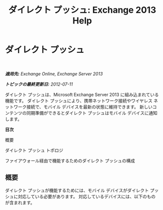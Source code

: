 ﻿---
title: 'ダイレクト プッシュ: Exchange 2013 Help'
TOCTitle: ダイレクト プッシュ
ms:assetid: 373c1629-3d4b-4828-b014-9e103de4ef25
ms:mtpsurl: https://technet.microsoft.com/ja-jp/library/Aa997252(v=EXCHG.150)
ms:contentKeyID: 48269362
ms.date: 04/24/2018
mtps_version: v=EXCHG.150
ms.translationtype: HT
---

# ダイレクト プッシュ

 

_**適用先:** Exchange Online, Exchange Server 2013_

_**トピックの最終更新日:** 2012-07-11_

ダイレクト プッシュは、Microsoft Exchange Server 2013 に組み込まれている機能です。 ダイレクト プッシュにより、携帯ネットワーク接続やワイヤレス ネットワーク接続で、モバイル デバイスを最新の状態に維持できます。 新しいコンテンツの同期準備ができるとダイレクト プッシュはモバイル デバイスに通知します。

**目次**

概要

ダイレクト プッシュ トポロジ

ファイアウォール経由で機能するためのダイレクト プッシュの構成

## 概要

ダイレクト プッシュが機能するためには、モバイル デバイスがダイレクト プッシュに対応している必要があります。 対応しているデバイスには、以下のものが含まれます。

  - Windows Phone のすべてのバージョン

  - Microsoft Exchange ActiveSync のライセンスによって製造され、ダイレクト プッシュと互換性があるように特に設計された携帯電話

Exchange 2013 では、ダイレクト プッシュは既定で有効になっています。 ダイレクト プッシュをサポートするモバイル デバイスは、Microsoft Exchange を実行しているサーバーに存続期間の長い HTTPS 要求を発行します。 Exchange サーバーは、ユーザーのメールボックスのアクティビティを監視し、新規の電子メール、予定表、連絡先、またはタスク アイテムや、それらの変更があると、モバイル デバイスに応答を送信します。 HTTPS 要求の存続期間内に変更が生じると、Exchange サーバーは、変更が生じたため Exchange サーバーとの同期を開始する必要があることを知らせる応答をデバイスに発行します。 次に、デバイスはサーバーにこの要求を発行します。 同期が完了すると、存続期間の長い HTTPS 要求が新しく生成され、この処理全体がもう一度開始されます。 こうして、電子メール、予定表、連絡先、タスク アイテムはモバイル デバイスにすみやかに配信されて、デバイスを常に Exchange サーバーと同期させておくことができます。

## ダイレクト プッシュ トポロジ

ダイレクト プッシュは次のように動作します。

1.  Exchange 2013 サーバーと同期するように構成されたモバイル デバイスは、サーバーに HTTPS 要求を発行します。 この要求は PING と呼ばれます。 この要求は、同期対象として構成したフォルダーのアイテムに今後 15 分以内に変更が生じた場合はデバイスに通知するようにサーバーに伝えます。 変更がなければ、サーバーは HTTP 200 OK メッセージを返します。 この後、モバイル デバイスは待機します。 この 15 分の間隔を、*ハートビート間隔*と呼びます。

2.  15 分間アイテムに変更がなければ、サーバーは HTTP 200 OK の応答を返します。 モバイル デバイスはこの応答を受信すると、動作を再開し (*ウェイクアップ*と呼ばれます)、もう一度要求を発行します。 これで処理が再開されます。

3.  15 分のハートビート間隔の間に、アイテムに変更があったり、新しいアイテムが受信されたりした場合、サーバーは、新しいアイテムまたは変更されたアイテムがあることを、そのアイテムが置かれているフォルダーの名前と共にモバイル デバイスに通知する応答を送信します。 この応答を受信したモバイル デバイスは、新規アイテムや変更アイテムがあるフォルダーの同期要求を発行します。 同期が完了すると、モバイル デバイスは新しい PING 要求を発行し、処理全体を最初からやり直します。

ダイレクト プッシュには、存続期間の長い HTTPS 要求がサポートされるネットワーク状況が必要です。 モバイル デバイスのキャリアのネットワークまたはファイアウォールが、存続期間の長い HTTPS 要求をサポートしていなければ、HTTPS 要求は停止されます。 以下の手順では、モバイル デバイスのキャリアのネットワークでタイムアウト値が 13 分に設定されている場合に、ダイレクト プッシュがどのように動作するかを示します。

1.  モバイル デバイスがサーバーに HTTPS 要求を発行します。 この要求は、同期対象として構成したフォルダーのアイテムに今後 15 分以内に変更が生じた場合はデバイスに通知するようにサーバーに伝えます。変更がなければ、サーバーは HTTP 200 OK メッセージを返します。この後、モバイル デバイスは待機します。

2.  サーバーが 15 分後に応答しない場合、モバイル デバイスはウェイクアップし、ネットワークが原因でサーバーへの接続がタイムアウトしたと判断します。 デバイスは HTTPS 要求を再発行しますが、今回は 8 分のハートビート間隔を使用します。

3.  8 分後、サーバーは HTTP 200 OK メッセージを送信します。 デバイスは次に、ハートビート間隔が 12 分の新しい HTTPS 要求をサーバーに発行し、さらに長時間の接続を取得しようと試みます。

4.  4 分後、新しい電子メール メッセージが受信され、サーバーは、デバイスに同期するように指示する HTTPS 要求を送信することによって応答します。 デバイスは同期を行い、ハートビート間隔が 12 分の HTTPS 要求を再発行します。

5.  12 分後、新しいアイテムや変更されたアイテムがない場合、サーバーは HTTP 200 OK メッセージを送信することによって応答します。 デバイスはウェイクアップし、ネットワーク状況では 12 分のハートビート間隔がサポートされると判断します。 デバイスは次に、ハートビート間隔が 16 分の HTTPS 要求を再発行して、さらに長時間の接続を取得しようと試みます。

6.  16 分後、サーバーからの応答が受信されません。 デバイスはウェイクアップし、ネットワークの状態では 16 分のハートビート間隔がサポートされないと判断します。 この失敗は、デバイスがハートビート間隔を広げようとした直後に発生したため、デバイスはハートビート間隔が最大限度に達したと判断します。 デバイスは次に、最後に成功したハートビート間隔は 12 分であったため、ハートビート間隔が 12 分の HTTPS 要求を発行します。

モバイル デバイスは、そのネットワークでサポートされる最長のハートビート間隔の使用を試みます。 これにより、デバイスのバッテリ寿命が延びて、ネットワーク上を転送されるデータの量が減少します。モバイル キャリアは、モバイル デバイスのレジストリ設定でハートビートの最大値、最小値、および初期値を指定できます。

## ファイアウォール経由で機能するためのダイレクト プッシュの構成

ダイレクト プッシュがファイアウォール経由で機能するには、TCP ポート 443 を開く必要があります。このポートは SSL (Secure Sockets Layer) のために必要で、インターネットと、クライアント アクセス サーバーとの間で開かれている必要があります。

ファイアウォールでポートを開くだけでなく、ダイレクト プッシュのパフォーマンスを最適化するため、ファイアウォールでのタイムアウト値を既定値である 15 分から 30 分に増やす必要があります。 HTTPS 要求の最大限の存続期間は、以下の設定によって決まります。

  - インターネットからクライアント アクセス サーバーへのトラフィックを制御する、ファイアウォールで設定されている最大タイムアウト値

  - モバイル サービス プロバイダーによって設定されたファイアウォールのタイムアウト値

